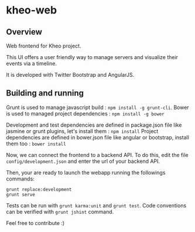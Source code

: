 # kheo-web

## Overview
Web frontend for Kheo project. 

This UI offers a user friendly way to manage servers and visualize their events via a timeline. 

It is developed with Twitter Bootstrap and AngularJS.

## Building and running
Grunt is used to manage javascript build : `npm install -g grunt-cli`.
Bower is used to managed project dependencies : `npm install -g bower`

Development and test dependencies are defined in package.json file like jasmine or grunt plugins, let's install them : `npm install`
Project dependencies are defined in bower.json file like angular or bootstrap, install them too : `bower install`

Now, we can connect the frontend to a backend API. To do this, edit the file `config/development.json` and enter the url of your backend API.

Then, your are ready to launch the webapp running the followings commands:
```
grunt replace:development
grunt serve
```

Tests can be run with `grunt karma:unit` and `grunt test`.
Code conventions can be verified with `grunt jshint` command.

Feel free to contribute :)
